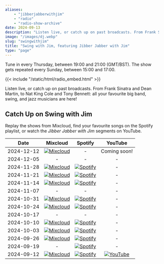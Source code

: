 ```yaml
---
aliases:
    - "jibberjabberwithjim"
    - "radio"
    - "radio-show-archive"
date: 2024-09-13
description: "Listen live, or catch up on past broadcasts. From Frank Sinatra and Dean Martin, to Nat King Cole and Tony Bennett: all your favourite big band, swing, and jazz musicians are here!"
image: "/images/dj.webp"
slug: "swingwithjim"
title: "Swing with Jim, featuring Jibber Jabber with Jim"
type: "page"
---
```


Tune in every Thursday, between 19:00 and 21:00 (GMT/BST). The show gets repeated every Sunday, between 15:00 and 17:00.

{{< include "/static/html/radio_embed.html" >}}

Listen live, or catch up on past broadcasts. From Frank Sinatra and Dean Martin, to Nat King Cole and Tony Bennett: all your favourite big band, swing, and jazz musicians are here!

## Catch Up on Swing with Jim

Replay the shows from Mixcloud, find your favourite songs on the Spotify playlist, or watch the *Jibber Jabber with Jim* segments on YouTube.

| Date | Mixcloud | Spotify | YouTube |
| ---- | :------: | :-----: | :-----: |
| 2024-12-12 | [![Mixcloud](/svg/icons/mixcloud.svg)](https://www.mixcloud.com/ferndale-ctg/fcr-radio-plymouth-presents-james-random-radio-show-plus-guest-121224/) | - | Coming soon! |
| 2024-12-05 | - | - | - |
| 2024-11-28 | [![Mixcloud](/svg/icons/mixcloud.svg)](https://www.mixcloud.com/ferndale-ctg/fcr-radio-plymouth-presents-james-random-radio-show-281124/) | [![Spotify](/svg/icons/spotify.svg)](https://open.spotify.com/playlist/2B4rnVE76Agiihk98BfpAG) | - |
| 2024-11-21 | [![Mixcloud](/svg/icons/mixcloud.svg)](https://www.mixcloud.com/ferndale-ctg/fcr-radio-plymouth-presents-james-random-radio-show-211124/) | [![Spotify](/svg/icons/spotify.svg)](https://open.spotify.com/playlist/6GddywdBr6vSN8qpZr0PRD) | - |
| 2024-11-14 | [![Mixcloud](/svg/icons/mixcloud.svg)](https://www.mixcloud.com/ferndale-ctg/fcr-radio-plymouth-presents-james-random-radio-show-141124/) | [![Spotify](/svg/icons/spotify.svg)](https://open.spotify.com/playlist/5SPnwFFZYQxf8GM9YRgZqr) | - |
| 2024-11-07 | - | - | - |
| 2024-10-31 | [![Mixcloud](/svg/icons/mixcloud.svg)](https://www.mixcloud.com/ferndale-ctg/fcr-radio-plymouth-presaents-james-davidsons-halloween-special-311024/) | [![Spotify](/svg/icons/spotify.svg)](https://open.spotify.com/playlist/1I1ZVNPcVzaTK1c9T9SLY9) | - |
| 2024-10-24 | [![Mixcloud](/svg/icons/mixcloud.svg)](https://www.mixcloud.com/ferndale-ctg/fcr-radio-plymouth-presents-james-davidsons-random-radio-show-241024/) | [![Spotify](/svg/icons/spotify.svg)](https://open.spotify.com/playlist/71Qphtg40vYl41aJRz4Sbp) | - |
| 2024-10-17 | - | - | - |
| 2024-10-10 | [![Mixcloud](/svg/icons/mixcloud.svg)](https://www.mixcloud.com/ferndale-ctg/fcr-radio-plymouth-presents-james-davidsons-random-radio-show-101024/) | [![Spotify](/svg/icons/spotify.svg)](https://open.spotify.com/playlist/50gr4W1663e9CWxpDxu7iu) | - |
| 2024-10-03 | [![Mixcloud](/svg/icons/mixcloud.svg)](https://www.mixcloud.com/ferndale-ctg/fcr-radio-plymouth-presents-james-davidsons-random-radio-show-031024/) | [![Spotify](/svg/icons/spotify.svg)](https://open.spotify.com/playlist/3UvF28q4oZq6Kx8jwrIceU) | - |
| 2024-09-26 | [![Mixcloud](/svg/icons/mixcloud.svg)](https://www.mixcloud.com/ferndale-ctg/fcr-radio-plymouth-presents-james-davidson-random-radio-show-260924/) | [![Spotify](/svg/icons/spotify.svg)](https://open.spotify.com/playlist/4TwAxbOltwufsa7IN4Rwno) | - |
| 2024-09-19 | - | [![Spotify](/svg/icons/spotify.svg)](https://open.spotify.com/playlist/5tggju6ZPvvKITCE15RpiR) | - |
| 2024-09-12 | [![Mixcloud](/svg/icons/mixcloud.svg)](https://www.mixcloud.com/ferndale-ctg/fcr-radio-plymouth-presents-james-davidsons-random-radio-show-120924/) | [![Spotify](/svg/icons/spotify.svg)](https://open.spotify.com/playlist/4TwAxbOltwufsa7IN4Rwno) | [![YouTube](/svg/icons/youtube.svg "Interview with Maisy Webb (Taste of Zero Waste)")](https://youtu.be/UNNN_JIzmeg) |
